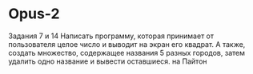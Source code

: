 # Opus-2
Задания 7 и 14
Написать программу, которая принимает от пользователя целое число и выводит на экран его квадрат.
А также, создать множество, содержащее названия 5 разных городов, затем удалить одно название и вывести оставшиеся.
на Пайтон
